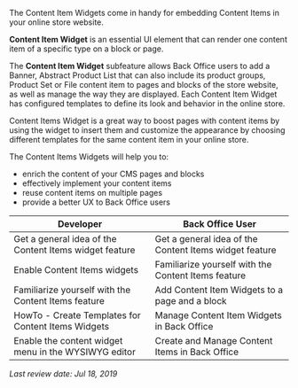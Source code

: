 The Content Item Widgets come in handy for embedding Content Items in your online store website.

**Content Item Widget** is an essential UI element that can render one content item of a specific type on a block or page. 

The **Content Item Widget** subfeature allows Back Office users to add a Banner, Abstract Product List that can also include its product groups, Product Set or File content item to pages and blocks of the store website, as well as manage the way they are displayed. Each Content Item Widget has configured templates to define its look and behavior in the online store. 

Content Items Widget is a great way to boost pages with content items by using the widget to insert them and customize the appearance by choosing different templates for the same content item in your online store. 

The Content Items Widgets will help you to:

* enrich the content of your CMS pages and blocks
* effectively implement your content items
* reuse content items on multiple pages
* provide a better UX to Back Office users

| Developer | Back Office User |
| --- | --- |
| Get a general idea of the Content Items widget feature | Get a general idea of the Content Items widget feature |
|Enable Content Items widgets  | Familiarize yourself with the Content Items feature |
| Familiarize yourself with the Content Items feature | Add Content Item Widgets to a page and a block |
| HowTo - Create Templates for Content Items Widgets | Manage Content Item Widgets in Back Office |
| Enable the content widget menu in the WYSIWYG editor | Create and Manage Content Items in Back Office |

_Last review date: Jul 18, 2019_

<!-- by Yuliia Boiko-->